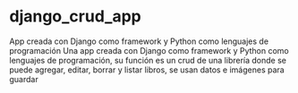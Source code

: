 # django_crud_app
App creada con Django como framework y Python como lenguajes de programación
Una app creada con Django como framework y Python como lenguajes de programación, su función es un crud de una librería donde se puede agregar, editar, borrar 
y listar libros, se usan datos e imágenes para guardar
